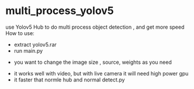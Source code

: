 # multi_process_yolov5
use Yolov5 Hub to do multi process  object detection , and get more speed 
How to use:
- extract yolov5.rar
- run main.py
*  you want to change the image size , source, weights as you need 
- it works well with video, but with live camera it will need high power gpu 
- it faster that normle hub and normal detect.py
